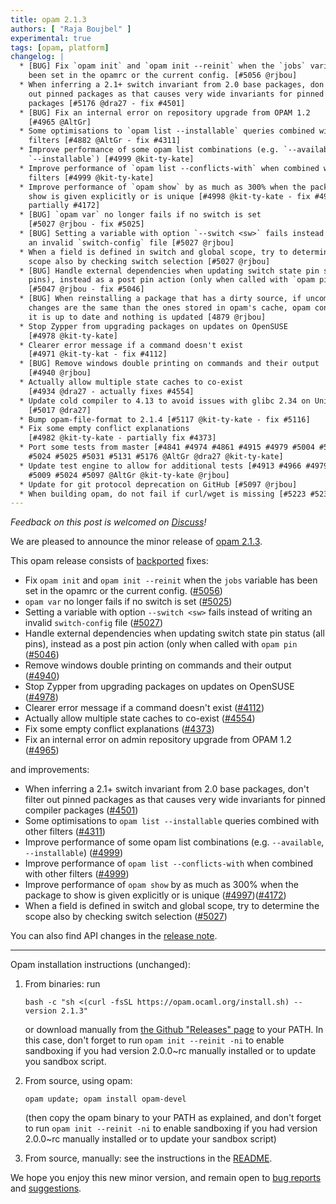```yaml
---
title: opam 2.1.3
authors: [ "Raja Boujbel" ]
experimental: true
tags: [opam, platform]
changelog: |
  * [BUG] Fix `opam init` and `opam init --reinit` when the `jobs` variable has
    been set in the opamrc or the current config. [#5056 @rjbou]
  * When inferring a 2.1+ switch invariant from 2.0 base packages, don't filter
    out pinned packages as that causes very wide invariants for pinned compiler
    packages [#5176 @dra27 - fix #4501]
  * [BUG] Fix an internal error on repository upgrade from OPAM 1.2
    [#4965 @AltGr]
  * Some optimisations to `opam list --installable` queries combined with other
    filters [#4882 @AltGr - fix #4311]
  * Improve performance of some opam list combinations (e.g. `--available`,
    `--installable`) [#4999 @kit-ty-kate]
  * Improve performance of `opam list --conflicts-with` when combined with other
    filters [#4999 @kit-ty-kate]
  * Improve performance of `opam show` by as much as 300% when the package to
    show is given explicitly or is unique [#4998 @kit-ty-kate - fix #4997 and
    partially #4172]
  * [BUG] `opam var` no longer fails if no switch is set
    [#5027 @rjbou - fix #5025]
  * [BUG] Setting a variable with option `--switch <sw>` fails instead of writing
    an invalid `switch-config` file [#5027 @rjbou]
  * When a field is defined in switch and global scope, try to determine the
    scope also by checking switch selection [#5027 @rjbou]
  * [BUG] Handle external dependencies when updating switch state pin status (all
    pins), instead as a post pin action (only when called with `opam pin`
    [#5047 @rjbou - fix #5046]
  * [BUG] When reinstalling a package that has a dirty source, if uncommitted
    changes are the same than the ones stored in opam's cache, opam consider that
    it is up to date and nothing is updated [4879 @rjbou]
  * Stop Zypper from upgrading packages on updates on OpenSUSE
    [#4978 @kit-ty-kate]
  * Clearer error message if a command doesn't exist
    [#4971 @kit-ty-kat - fix #4112]
  * [BUG] Remove windows double printing on commands and their output
    [#4940 @rjbou]
  * Actually allow multiple state caches to co-exist
    [#4934 @dra27 - actually fixes #4554]
  * Update cold compiler to 4.13 to avoid issues with glibc 2.34 on Unix
    [#5017 @dra27]
  * Bump opam-file-format to 2.1.4 [#5117 @kit-ty-kate - fix #5116]
  * Fix some empty conflict explanations
    [#4982 @kit-ty-kate - partially fix #4373]
  * Port some tests from master [#4841 #4974 #4861 #4915 #4979 #5004 #5006 #5015
    #5024 #5025 #5031 #5131 #5176 @AltGr @dra27 @kit-ty-kate]
  * Update test engine to allow for additional tests [#4913 #4966 #4979 #5004
    #5009 #5024 #5097 @AltGr @kit-ty-kate @rjbou]
  * Update for git protocol deprecation on GitHub [#5097 @rjbou]
  * When building opam, do not fail if curl/wget is missing [#5223 #5233 @kit-ty-kate]
---
```


_Feedback on this post is welcomed on [Discuss](https://discuss.ocaml.org/t/ann-opam-2-1-3/10299)!_

We are pleased to announce the minor release of [opam 2.1.3](https://github.com/ocaml/opam/releases/tag/2.1.3).

This opam release consists of [backported](https://github.com/ocaml/opam/issues/5000) fixes:
  * Fix `opam init` and `opam init --reinit` when the `jobs` variable has been set in the opamrc or the current config. ([#5056](https://github.com/ocaml/opam/issues/5056))
  * `opam var` no longer fails if no switch is set ([#5025](https://github.com/ocaml/opam/issues/5025))
  * Setting a variable with option `--switch <sw>` fails instead of writing an invalid `switch-config` file ([#5027](https://github.com/ocaml/opam/issues/5027))
  * Handle external dependencies when updating switch state pin status (all pins), instead as a post pin action (only when called with `opam pin` ([#5046](https://github.com/ocaml/opam/issues/5046))
  * Remove windows double printing on commands and their output ([#4940](https://github.com/ocaml/opam/issues/4940))
  * Stop Zypper from upgrading packages on updates on OpenSUSE ([#4978](https://github.com/ocaml/opam/issues/4978))
  * Clearer error message if a command doesn't exist ([#4112](https://github.com/ocaml/opam/issues/4112))
  * Actually allow multiple state caches to co-exist ([#4554](https://github.com/ocaml/opam/issues/4554))
  * Fix some empty conflict explanations ([#4373](https://github.com/ocaml/opam/issues/4373))
  * Fix an internal error on admin repository upgrade from OPAM 1.2 ([#4965](https://github.com/ocaml/opam/issues/4965))

and improvements:
  * When inferring a 2.1+ switch invariant from 2.0 base packages, don't filter out pinned packages as that causes very wide invariants for pinned compiler packages ([#4501](https://github.com/ocaml/opam/issues/4501))
  * Some optimisations to `opam list --installable` queries combined with other filters ([#4311](https://github.com/ocaml/opam/issues/4311))
  * Improve performance of some opam list combinations (e.g. `--available`, `--installable`) ([#4999](https://github.com/ocaml/opam/issues/4999))
  * Improve performance of `opam list --conflicts-with` when combined with other filters ([#4999](https://github.com/ocaml/opam/issues/4999))
  * Improve performance of `opam show` by as much as 300% when the package to show is given explicitly or is unique ([#4997](https://github.com/ocaml/opam/issues/4997))([#4172](https://github.com/ocaml/opam/issues/4172))
  * When a field is defined in switch and global scope, try to determine the scope also by checking switch selection ([#5027](https://github.com/ocaml/opam/issues/5027))

You can also find API changes in the [release note](https://github.com/ocaml/opam/releases/tag/2.1.3).

---

Opam installation instructions (unchanged):

1. From binaries: run

    ```
    bash -c "sh <(curl -fsSL https://opam.ocaml.org/install.sh) --version 2.1.3"
    ```

    or download manually from [the Github "Releases" page](https://github.com/ocaml/opam/releases/tag/2.1.3) to your PATH. In this case, don't forget to run `opam init --reinit -ni` to enable sandboxing if you had version 2.0.0~rc manually installed or to update you sandbox script.

2. From source, using opam:

    ```
    opam update; opam install opam-devel
    ```

   (then copy the opam binary to your PATH as explained, and don't forget to run `opam init --reinit -ni` to enable sandboxing if you had version 2.0.0~rc manually installed or to update your sandbox script)

3. From source, manually: see the instructions in the [README](https://github.com/ocaml/opam/tree/2.1.3#compiling-this-repo).

We hope you enjoy this new minor version, and remain open to [bug reports](https://github.com/ocaml/opam/issues) and [suggestions](https://github.com/ocaml/opam/issues).
